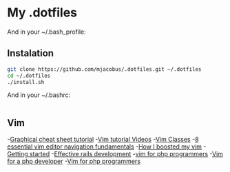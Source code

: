 # My .dotfiles

And in your ~/.bash_profile:

Instalation
-------------

```bash
git clone https://github.com/mjacobus/.dotfiles.git ~/.dotfiles
cd ~/.dotfiles
./install.sh
```


And in your ~/.bashrc:

```bash
```

Vim
-----------------
-[Graphical cheat sheet tutorial](http://www.viemu.com/a_vi_vim_graphical_cheat_sheet_tutorial.html)
-[Vim tutorial Videos](http://www.derekwyatt.org/vim/vim-tutorial-videos)
-[Vim Classes](https://github.com/shawncplus/vim-classes)
-[8 essential vim editor navigation fundamentals](http://www.thegeekstuff.com/2009/03/8-essential-vim-editor-navigation-fundamentals/)
-[How I boosted my vim](http://nvie.com/posts/how-i-boosted-my-vim/)
-[Getting started](http://www.sitepoint.com/getting-started-vim/)
-[Effective rails development](http://www.sitepoint.com/effective-rails-development-vim/)
-[vim for php programmers](http://www.slideshare.net/ZendCon/vim-for-php-programmers-presentation)
-[Vim for a php developer](http://blog.lenss.nl/2011/04/vim-for-a-php-developer/)
-[Vim for php programmers](http://www.slideshare.net/andreizm/vim-for-php-programmers-pdf)
